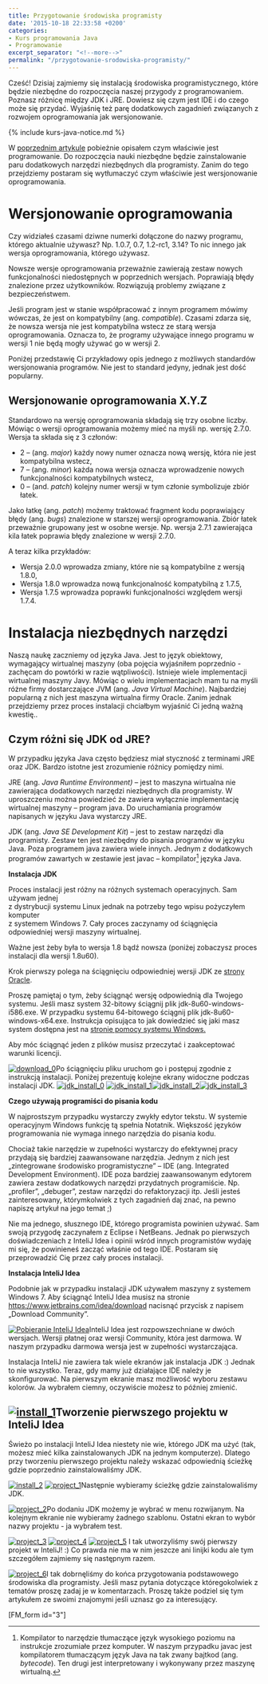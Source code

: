 ```yaml
---
title: Przygotowanie środowiska programisty
date: '2015-10-18 22:33:58 +0200'
categories:
- Kurs programowania Java
- Programowanie
excerpt_separator: "<!--more-->"
permalink: "/przygotowanie-srodowiska-programisty/"
---
```

Cześć! Dzisiaj zajmiemy się instalacją środowiska programistycznego, które będzie niezbędne do rozpoczęcia naszej przygody z programowaniem. Poznasz różnicę między JDK i JRE. Dowiesz się czym jest IDE i do czego może się przydać. Wyjaśnię też parę dodatkowych zagadnień związanych z rozwojem oprogramowania jak wersjonowanie.

{% include kurs-java-notice.md %}

W [poprzednim artykule](http://www.samouczekprogramisty.pl/czym-wlasciwie-jest-programowanie/) pobieżnie opisałem czym właściwie jest programowanie. Do rozpoczęcia nauki niezbędne będzie zainstalowanie paru dodatkowych narzędzi niezbędnych dla programisty. Zanim do tego przejdziemy postaram się wytłumaczyć czym właściwie jest wersjonowanie oprogramowania.

# Wersjonowanie oprogramowania
  
Czy widziałeś czasami dziwne numerki dołączone do nazwy programu, którego aktualnie używasz? Np. 1.0.7, 0.7, 1.2-rc1, 3.14? To nic innego jak wersja oprogramowania, którego używasz.

Nowsze wersje oprogramowania przeważnie zawierają zestaw nowych funkcjonalności niedostępnych w poprzednich wersjach. Poprawiają błędy znalezione przez użytkowników. Rozwiązują problemy związane z bezpieczeństwem.

Jeśli program jest w stanie współpracować z innym programem mówimy wówczas, że jest on kompatybilny (ang. _compatible_). Czasami zdarza się, że nowsza wersja nie jest kompatybilna wstecz ze starą wersja oprogramowania. Oznacza to, że programy używające innego programu w wersji 1 nie będą mogły używać go w wersji 2.

Poniżej przedstawię Ci przykładowy opis jednego z możliwych standardów wersjonowania programów. Nie jest to standard jedyny, jednak jest dość popularny.

## Wersjonowanie oprogramowania X.Y.Z
  
Standardowo na wersję oprogramowania składają się trzy osobne liczby. Mówiąc o wersji oprogramowania możemy mieć na myśli np. wersję 2.7.0. Wersja ta składa się z 3 członów:
- 2 – (ang. _major_) każdy nowy numer oznacza nową wersję, która nie jest kompatybilna wstecz,
- 7 – (ang. _minor_) każda nowa wersja oznacza wprowadzenie nowych funkcjonalności kompatybilnych wstecz,
- 0 – (and. _patch_) kolejny numer wersji w tym członie symbolizuje zbiór łatek.
  
  
Jako łatkę (ang. _patch_) możemy traktować fragment kodu poprawiający błędy (ang. _bugs_) znalezione w starszej wersji oprogramowania. Zbiór łatek przeważnie grupowany jest w osobne wersje. Np. wersja 2.7.1 zawierająca kila łatek poprawia błędy znalezione w wersji 2.7.0.

A teraz kilka przykładów:

- Wersja 2.0.0 wprowadza zmiany, które nie są kompatybilne z wersją 1.8.0,
- Wersja 1.8.0 wprowadza nową funkcjonalność kompatybilną z 1.7.5,
- Wersja 1.7.5 wprowadza poprawki funkcjonalności względem wersji 1.7.4.
  

# Instalacja niezbędnych narzędzi
  
Naszą naukę zaczniemy od języka Java. Jest to język obiektowy, wymagający wirtualnej maszyny (oba pojęcia wyjaśniłem poprzednio - zachęcam do powtórki w razie wątpliwości). Istnieje wiele implementacji wirtualnej maszyny Javy. Mówiąc o wielu implementacjach mam tu na myśli różne firmy dostarczające JVM (ang. _Java Virtual Machine_). Najbardziej popularną z nich jest maszyna wirtualna firmy Oracle. Zanim jednak przejdziemy przez proces instalacji chciałbym wyjaśnić Ci jedną ważną kwestię..
## Czym różni się JDK od JRE?
  
W przypadku języka Java często będziesz miał styczność z terminami JRE oraz JDK. Bardzo istotne jest zrozumienie różnicy pomiędzy nimi.

JRE (ang. _Java Runtime Environment)_ – jest to maszyna wirtualna nie zawierająca dodatkowych narzędzi niezbędnych dla programisty. W uproszczeniu można powiedzieć że zawiera wyłącznie implementację wirtualnej maszyny – program java. Do uruchamiania programów napisanych w języku Java wystarczy JRE.

JDK (ang. _Java SE Development Kit_) – jest to zestaw narzędzi dla programisty. Zestaw ten jest niezbędny do pisania programów w języku Java. Poza programem java zawiera wiele innych. Jednym z dodatkowych programów zawartych w zestawie jest javac – kompilator[^kompilator] języka Java.

 [^kompilator]: Kompilator to narzędzie tłumaczące język wysokiego poziomu na instrukcje zrozumiałe przez komputer. W naszym przypadku javac jest kompilatorem tłumaczącym język Java na tak zwany bajtkod (ang. _bytecode_). Ten drugi jest interpretowany i wykonywany przez maszynę wirtualną.

**Instalacja JDK**

Proces instalacji jest różny na różnych systemach operacyjnych. Sam używam jednej  
z dystrybucji systemu Linux jednak na potrzeby tego wpisu pożyczyłem komputer  
z systemem Windows 7. Cały proces zaczynamy od ściągnięcia odpowiedniej wersji maszyny wirtualnej.

Ważne jest żeby była to wersja 1.8 bądź nowsza (poniżej zobaczysz proces instalacji dla wersji 1.8u60).

Krok pierwszy polega na ściągnięciu odpowiedniej wersji JDK ze [strony Oracle](http://www.oracle.com/technetwork/java/javase/downloads/jdk8-downloads-2133151.html).

Proszę pamiętaj o tym, żeby ściągnąć wersję odpowiednią dla Twojego systemu. Jeśli masz system 32-bitowy ściągnij plik jdk-8u60-windows-i586.exe. W przypadku systemu 64-bitowego ściągnij plik jdk-8u60-windows-x64.exe. Instrukcja opisująca to jak dowiedzieć się jaki masz system dostępna jest na [stronie pomocy systemu Windows.](http://windows.microsoft.com/pl-pl/windows/32-bit-and-64-bit-window)

Aby móc ściągnąć jeden z plików musisz przeczytać i zaakceptować warunki licencji.

[![download_0](http://www.samouczekprogramisty.pl/wp-content/uploads/2015/10/download_0-150x150.jpg)](http://www.samouczekprogramisty.pl/wp-content/uploads/2015/10/download_0.jpg)Po ściągnięciu pliku uruchom go i postępuj zgodnie z instrukcją instalacji. Poniżej prezentuję kolejne ekrany widoczne podczas instalacji JDK. [![jdk_install_0](http://www.samouczekprogramisty.pl/wp-content/uploads/2015/10/jdk_install_0-150x150.jpg)](http://www.samouczekprogramisty.pl/wp-content/uploads/2015/10/jdk_install_0.jpg) [![jdk_install_1](http://www.samouczekprogramisty.pl/wp-content/uploads/2015/10/jdk_install_1-150x150.jpg)](http://www.samouczekprogramisty.pl/wp-content/uploads/2015/10/jdk_install_1.jpg)[![jdk_install_2](http://www.samouczekprogramisty.pl/wp-content/uploads/2015/10/jdk_install_2-150x150.jpg)](http://www.samouczekprogramisty.pl/wp-content/uploads/2015/10/jdk_install_2.jpg)[![jdk_install_3](http://www.samouczekprogramisty.pl/wp-content/uploads/2015/10/jdk_install_3-150x150.jpg)](http://www.samouczekprogramisty.pl/wp-content/uploads/2015/10/jdk_install_3.jpg)

**Czego używają programiści do pisania kodu**

W najprostszym przypadku wystarczy zwykły edytor tekstu. W systemie operacyjnym Windows funkcję tą spełnia Notatnik. Większość języków programowania nie wymaga innego narzędzia do pisania kodu.

Chociaż takie narzędzie w zupełności wystarczy do efektywnej pracy przydają się bardziej zaawansowane narzędzia. Jednym z nich jest „zintegrowane środowisko programistyczne” – IDE (ang. Integrated Development Environment). IDE poza bardziej zaawansowanym edytorem zawiera zestaw dodatkowych narzędzi przydatnych programiście. Np. „profiler”, „debuger”, zestaw narzędzi do refaktoryzacji itp. Jeśli jesteś zainteresowany, którymkolwiek z tych zagadnień daj znać, na pewno napiszę artykuł na jego temat ;)

Nie ma jednego, słusznego IDE, którego programista powinien używać. Sam swoją przygodę zaczynałem z Eclipse i NetBeans. Jednak po pierwszych doświadczeniach z InteliJ Idea i opinii wśród innych programistów wydaję mi się, że powinieneś zacząć właśnie od tego IDE. Postaram się przeprowadzić Cię przez cały proces instalacji.

**Instalacja InteliJ Idea**

Podobnie jak w przypadku instalacji JDK używałem maszyny z systemem Windows 7. Aby ściągnąć InteliJ Idea musisz na stronie https://www.jetbrains.com/idea/download nacisnąć przycisk z napisem „Download Community”.

[![Pobieranie InteliJ Idea](http://www.samouczekprogramisty.pl/wp-content/uploads/2015/10/download_2-150x150.jpg)](http://www.samouczekprogramisty.pl/wp-content/uploads/2015/10/download_2.jpg)InteliJ Idea jest rozpowszechniane w dwóch wersjach. Wersji płatnej oraz wersji Community, która jest darmowa. W naszym przypadku darmowa wersja jest w zupełności wystarczająca.

Instalacja InteliJ nie zawiera tak wiele ekranów jak instalacja JDK :) Jednak to nie wszystko. Teraz, gdy mamy już działające IDE należy je skonfigurować. Na pierwszym ekranie masz możliwość wyboru zestawu kolorów. Ja wybrałem ciemny, oczywiście możesz to później zmienić.

## [![install_1](http://www.samouczekprogramisty.pl/wp-content/uploads/2015/10/install_1-150x150.jpg)](http://www.samouczekprogramisty.pl/wp-content/uploads/2015/10/install_1.jpg)Tworzenie pierwszego projektu w InteliJ Idea
  
Świeżo po instalacji InteliJ Idea niestety nie wie, którego JDK ma użyć (tak, możesz mieć kilka zainstalowanych JDK na jednym komputerze). Dlatego przy tworzeniu pierwszego projektu należy wskazać odpowiednią ścieżkę gdzie poprzednio zainstalowaliśmy JDK.

[![install_2](http://www.samouczekprogramisty.pl/wp-content/uploads/2015/10/install_2-150x150.jpg)](http://www.samouczekprogramisty.pl/wp-content/uploads/2015/10/install_2.jpg) [![project_1](http://www.samouczekprogramisty.pl/wp-content/uploads/2015/10/project_1-150x150.jpg)](http://www.samouczekprogramisty.pl/wp-content/uploads/2015/10/project_1.jpg)Następnie wybieramy ścieżkę gdzie zainstalowaliśmy JDK.

[![project_2](http://www.samouczekprogramisty.pl/wp-content/uploads/2015/10/project_2-150x150.jpg)](http://www.samouczekprogramisty.pl/wp-content/uploads/2015/10/project_2.jpg)Po dodaniu JDK możemy je wybrać w menu rozwijanym. Na kolejnym ekranie nie wybieramy żadnego szablonu. Ostatni ekran to wybór nazwy projektu - ja wybrałem test.

[![project_3](http://www.samouczekprogramisty.pl/wp-content/uploads/2015/10/project_3-150x150.jpg)](http://www.samouczekprogramisty.pl/wp-content/uploads/2015/10/project_3.jpg) [![project_4](http://www.samouczekprogramisty.pl/wp-content/uploads/2015/10/project_4-150x150.jpg)](http://www.samouczekprogramisty.pl/wp-content/uploads/2015/10/project_4.jpg) [![project_5](http://www.samouczekprogramisty.pl/wp-content/uploads/2015/10/project_5-150x150.jpg)](http://www.samouczekprogramisty.pl/wp-content/uploads/2015/10/project_5.jpg) I tak utworzyliśmy swój pierwszy projekt w InteliJ! :) Co prawda nie ma w nim jeszcze ani linijki kodu ale tym szczegółem zajmiemy się następnym razem.

[![project_6](http://www.samouczekprogramisty.pl/wp-content/uploads/2015/10/project_6-150x150.jpg)](http://www.samouczekprogramisty.pl/wp-content/uploads/2015/10/project_6.jpg)I tak dobrnęliśmy do końca przygotowania podstawowego środowiska dla programisty. Jeśli masz pytania dotyczące któregokolwiek z tematów proszę zadaj je w komentarzach. Proszę także podziel się tym artykułem ze swoimi znajomymi jeśli uznasz go za interesujący.

[FM\_form id="3"]

